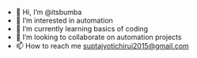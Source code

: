 - 👋 Hi, I’m @itsbumba
- 👀 I’m interested in automation
- 🌱 I’m currently learning basics of coding
- 💞️ I’m looking to collaborate on automation projects
- 📫 How to reach me suptajyotichirui2015@gmail.com

<!---
itsbumba/itsbumba is a ✨ special ✨ repository because its `README.md` (this file) appears on your GitHub profile.
You can click the Preview link to take a look at your changes.
--->
